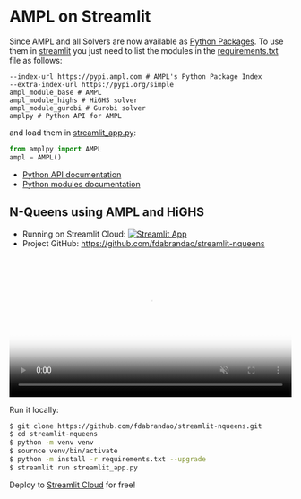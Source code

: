 # AMPL on Streamlit

Since AMPL and all Solvers are now available as [Python Packages](modules.md). To use them in [streamlit](https://streamlit.io) you just need to list the modules in the [requirements.txt](https://github.com/fdabrandao/streamlit-nqueens/blob/master/requirements.txt) file as follows:

```
--index-url https://pypi.ampl.com # AMPL's Python Package Index
--extra-index-url https://pypi.org/simple
ampl_module_base # AMPL
ampl_module_highs # HiGHS solver
ampl_module_gurobi # Gurobi solver
amplpy # Python API for AMPL
```

and load them in [streamlit_app.py](https://github.com/fdabrandao/streamlit-nqueens/blob/master/streamlit_app.py):
```python
from amplpy import AMPL
ampl = AMPL()
```

- [Python API documentation](https://amplpy.readthedocs.io)
- [Python modules documentation](modules.md)

## N-Queens using AMPL and HiGHS

- Running on Streamlit Cloud: [![Streamlit App](https://static.streamlit.io/badges/streamlit_badge_black_white.svg)](https://share.streamlit.io/fdabrandao/streamlit-nqueens/)
- Project GitHub: <https://github.com/fdabrandao/streamlit-nqueens>


<a href="https://share.streamlit.io/fdabrandao/streamlit-nqueens/" target="_blank">
    <video width="100%" autoplay loop muted poster="https://ampl.com/upload/videos/nqueens_streamlit_poster.jpg">
        <source src="https://ampl.com/upload/videos/nqueens_streamlit.mp4" type="video/mp4" />
    </video>
</a>

Run it locally:
```bash
$ git clone https://github.com/fdabrandao/streamlit-nqueens.git
$ cd streamlit-nqueens
$ python -m venv venv
$ sournce venv/bin/activate
$ python -m install -r requirements.txt --upgrade
$ streamlit run streamlit_app.py
```

Deploy to [Streamlit Cloud](https://streamlit.io/) for free!
